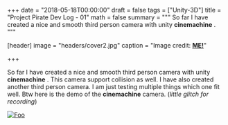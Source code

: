 +++
date = "2018-05-18T00:00:00"
draft = false
tags = ["Unity-3D"]
title = "Project Pirate Dev Log - 01"
math = false
summary = """
So far I have created a nice and smooth third person camera with unity **cinemachine** . 
"""

[header]
image = "headers/cover2.jpg"
caption = "Image credit: [**ME!**](#)"

+++

So far I have created a nice and smooth third person camera with unity **cinemachine** . 
This camera support collision as well. I have also created another third person camera. I am just testing multiple things which one fit well. Btw here is the demo of the **cinemachine** camera. (*little glitch for recording*) 

[![Foo](https://img.youtube.com/vi/QFdgjGiLhpE/0.jpg)](https://youtu.be/QFdgjGiLhpE)
